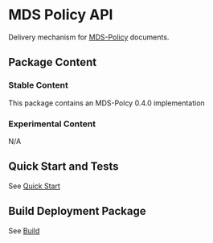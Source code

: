 # MDS Policy API

Delivery mechanism for [MDS-Policy](https://github.com/openmobilityfoundation/mobility-data-specification/blob/dev/policy/README.md) documents.

## Package Content

### Stable Content

This package contains an MDS-Polcy 0.4.0 implementation

### Experimental Content

N/A

## Quick Start and Tests

See [Quick Start](../../README.md#Installation)

## Build Deployment Package

See [Build](../../README.md#Build)
